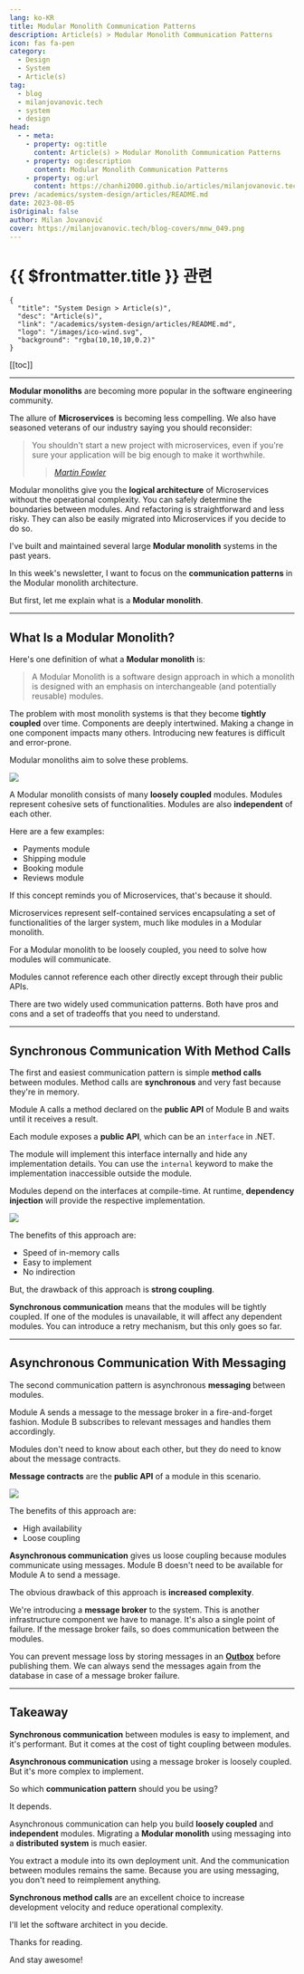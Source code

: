 ```yaml
---
lang: ko-KR
title: Modular Monolith Communication Patterns
description: Article(s) > Modular Monolith Communication Patterns
icon: fas fa-pen
category: 
  - Design
  - System
  - Article(s)
tag: 
  - blog
  - milanjovanovic.tech
  - system
  - design
head:
  - - meta:
    - property: og:title
      content: Article(s) > Modular Monolith Communication Patterns
    - property: og:description
      content: Modular Monolith Communication Patterns
    - property: og:url
      content: https://chanhi2000.github.io/articles/milanjovanovic.tech/modular-monolith-communication-patterns.html
prev: /academics/system-design/articles/README.md
date: 2023-08-05
isOriginal: false
author: Milan Jovanović
cover: https://milanjovanovic.tech/blog-covers/mnw_049.png
---
```


# {{ $frontmatter.title }} 관련

```component VPCard
{
  "title": "System Design > Article(s)",
  "desc": "Article(s)",
  "link": "/academics/system-design/articles/README.md",
  "logo": "/images/ico-wind.svg",
  "background": "rgba(10,10,10,0.2)"
}
```

[[toc]]

---

<SiteInfo
  name="Modular Monolith Communication Patterns"
  desc="Modular monoliths are becoming more popular in the software engineering community. The allure of Microservices is becoming less compelling. We also have seasoned veterans of our industry saying you should reconsider: > You shouldn't start a new project with microservices, even if you're sure your application will be big enough to make it worthwhile. — Martin Fowler Modular monoliths give you the logical architecture of Microservices without the operational complexity. You can safely determine the boundaries between modules. And refactoring is straightforward and less risky. They can also be easily migrated into Microservices if you decide to do so. I've built and maintained several Modular monolith systems in the past years."
  url="https://milanjovanovic.tech/blog/modular-monolith-communication-patterns/"
  logo="https://milanjovanovic.tech/profile_favicon.png"
  preview="https://milanjovanovic.tech/blog-covers/mnw_049.png?imwidth=1920"/>

**Modular monoliths** are becoming more popular in the software engineering community.

The allure of **Microservices** is becoming less compelling. We also have seasoned veterans of our industry saying you should reconsider:

> You shouldn't start a new project with microservices, even if you're sure your application will be big enough to make it worthwhile.
>
>> *[<FontIcon icon="fas fa-globe"/>Martin Fowler](https://martinfowler.com/bliki/MonolithFirst.html)*

Modular monoliths give you the **logical architecture** of Microservices without the operational complexity. You can safely determine the boundaries between modules. And refactoring is straightforward and less risky. They can also be easily migrated into Microservices if you decide to do so.

I've built and maintained several large **Modular monolith** systems in the past years.

In this week's newsletter, I want to focus on the **communication patterns** in the Modular monolith architecture.

But first, let me explain what is a **Modular monolith**.

---

## What Is a Modular Monolith?

Here's one definition of what a **Modular monolith** is:

> A Modular Monolith is a software design approach in which a monolith is designed with an emphasis on interchangeable (and potentially reusable) modules.

The problem with most monolith systems is that they become **tightly coupled** over time. Components are deeply intertwined. Making a change in one component impacts many others. Introducing new features is difficult and error-prone.

Modular monoliths aim to solve these problems.

![](https://milanjovanovic.tech/blogs/mnw_049/modular_monolith_diagram.png?imwidth=3840)

A Modular monolith consists of many **loosely coupled** modules. Modules represent cohesive sets of functionalities. Modules are also **independent** of each other.

Here are a few examples:

- Payments module
- Shipping module
- Booking module
- Reviews module

If this concept reminds you of Microservices, that's because it should.

Microservices represent self-contained services encapsulating a set of functionalities of the larger system, much like modules in a Modular monolith.

For a Modular monolith to be loosely coupled, you need to solve how modules will communicate.

Modules cannot reference each other directly except through their public APIs.

There are two widely used communication patterns. Both have pros and cons and a set of tradeoffs that you need to understand.

---

## Synchronous Communication With Method Calls

The first and easiest communication pattern is simple **method calls** between modules. Method calls are **synchronous** and very fast because they're in memory.

Module A calls a method declared on the **public API** of Module B and waits until it receives a result.

Each module exposes a **public API**, which can be an `interface` in .NET.

The module will implement this interface internally and hide any implementation details. You can use the `internal` keyword to make the implementation inaccessible outside the module.

Modules depend on the interfaces at compile-time.
At runtime, **dependency injection** will provide the respective implementation.

![](https://milanjovanovic.tech/blogs/mnw_049/modular_monolith_sync_communication.png?imwidth=3840)

The benefits of this approach are:

- Speed of in-memory calls
- Easy to implement
- No indirection

But, the drawback of this approach is **strong coupling**.

**Synchronous communication** means that the modules will be tightly coupled. If one of the modules is unavailable, it will affect any dependent modules. You can introduce a retry mechanism, but this only goes so far.

---

## Asynchronous Communication With Messaging

The second communication pattern is asynchronous **messaging** between modules.

Module A sends a message to the message broker in a fire-and-forget fashion. Module B subscribes to relevant messages and handles them accordingly.

Modules don't need to know about each other, but they do need to know about the message contracts.

**Message contracts** are the **public API** of a module in this scenario.

![](https://milanjovanovic.tech/blogs/mnw_049/modular_monolith_async_communication.png?imwidth=3840)

The benefits of this approach are:

- High availability
- Loose coupling

**Asynchronous communication** gives us loose coupling because modules communicate using messages. Module B doesn't need to be available for Module A to send a message.

The obvious drawback of this approach is **increased complexity**.

We're introducing a **message broker** to the system. This is another infrastructure component we have to manage. It's also a single point of failure. If the message broker fails, so does communication between the modules.

You can prevent message loss by storing messages in an [**Outbox**](/milanjovanovic.tech/outbox-pattern-for-reliable-microservices-messaging.md) before publishing them. We can always send the messages again from the database in case of a message broker failure.

---

## Takeaway

**Synchronous communication** between modules is easy to implement, and it's performant. But it comes at the cost of tight coupling between modules.

**Asynchronous communication** using a message broker is loosely coupled. But it's more complex to implement.

So which **communication pattern** should you be using?

It depends.

Asynchronous communication can help you build **loosely coupled** and **independent** modules. Migrating a **Modular monolith** using messaging into a **distributed system** is much easier.

You extract a module into its own deployment unit. And the communication between modules remains the same. Because you are using messaging, you don't need to reimplement anything.

**Synchronous method calls** are an excellent choice to increase development velocity and reduce operational complexity.

I'll let the software architect in you decide.

Thanks for reading.

And stay awesome!

